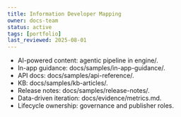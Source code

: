 ```yaml
---
title: Information Developer Mapping
owner: docs-team
status: active
tags: [portfolio]
last_reviewed: 2025-08-01
---
```

- AI-powered content: agentic pipeline in engine/.
- In-app guidance: docs/samples/in-app-guidance/.
- API docs: docs/samples/api-reference/.
- KB: docs/samples/kb-articles/.
- Release notes: docs/samples/release-notes/.
- Data-driven iteration: docs/evidence/metrics.md.
- Lifecycle ownership: governance and publisher roles.
